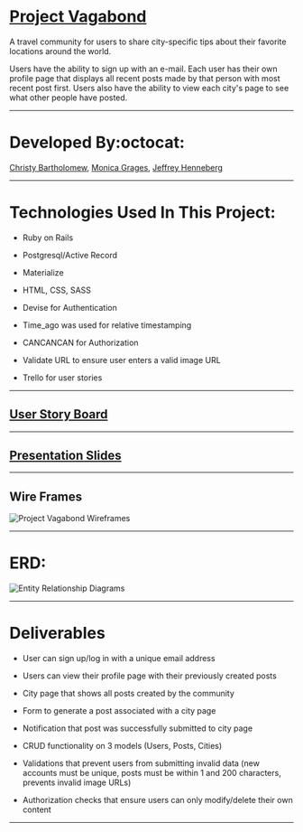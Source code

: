 
# [Project Vagabond](https://project-vagabond-app.herokuapp.com/)

A travel community for users to share city-specific tips about their favorite locations around the world.

 Users have the ability to sign up with an e-mail. Each user has their own profile page that displays all recent posts made by that person with most recent post first. Users also have the ability to view each city's page to see what other people have posted.

___

# Developed By:octocat:
[Christy Bartholomew](https://github.com/cbartholomew69),
[Monica Grages](https://github.com/MonicaGrages),
[Jeffrey Henneberg](https://github.com/hellajeffrey)

___

# Technologies Used In This Project:

* Ruby on Rails

* Postgresql/Active Record

* Materialize

* HTML, CSS, SASS

* Devise for Authentication

* Time_ago was used for relative timestamping

* CANCANCAN for Authorization

* Validate URL to ensure user enters a valid image URL

* Trello for user stories

___

## [User Story Board](https://trello.com/b/q3dgQTEC/project-vagabond)

___


## [Presentation Slides](https://docs.google.com/presentation/d/1V7IOQj6SYODHAKNg4ntf0JkD0TgX2B1GOdGyvBJkgi0/edit?usp=sharing)

___

## Wire Frames
![Project Vagabond Wireframes](https://raw.githubusercontent.com/sf-wdi-30/project-vagabond/master/wireframes.png "Project Vagabond Wireframes")

___

# ERD:
![Entity Relationship Diagrams](http://i.imgur.com/ORLbb9Y.jpg)


___


# Deliverables

* User can sign up/log in with a unique email address

* Users can view their profile page with their previously created posts

* City page that shows all posts created by the community

* Form to generate a post associated with a city page

* Notification that post was successfully submitted to city page

* CRUD functionality on 3 models (Users, Posts, Cities)

* Validations that prevent users from submitting invalid data (new accounts must be unique, posts must be within 1 and 200 characters, prevents invalid image URLs)

* Authorization checks that ensure users can only modify/delete their own content
___




